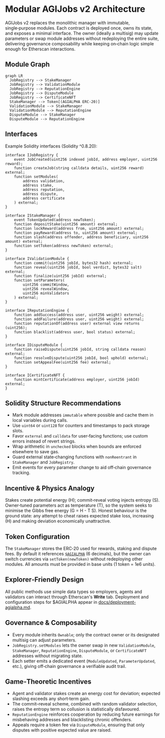 # Modular AGIJobs v2 Architecture

AGIJobs v2 replaces the monolithic manager with immutable, single‑purpose modules.  Each contract is deployed once, owns its
state, and exposes a minimal interface.  The owner (ideally a multisig) may update parameters or swap module addresses without
redeploying the entire suite, delivering governance composability while keeping on‑chain logic simple enough for Etherscan
interactions.

## Module Graph
```mermaid
graph LR
  JobRegistry --> StakeManager
  JobRegistry --> ValidationModule
  JobRegistry --> ReputationEngine
  JobRegistry --> DisputeModule
  JobRegistry --> CertificateNFT
  StakeManager --> Token[(AGIALPHA ERC‑20)]
  ValidationModule --> StakeManager
  ValidationModule --> ReputationEngine
  DisputeModule --> StakeManager
  DisputeModule --> ReputationEngine
```

## Interfaces
Example Solidity interfaces (Solidity ^0.8.20):
```solidity
interface IJobRegistry {
    event JobCreated(uint256 indexed jobId, address employer, uint256 reward);
    function createJob(string calldata details, uint256 reward) external;
    function setModules(
        address validation,
        address stake,
        address reputation,
        address dispute,
        address certificate
    ) external;
}

interface IStakeManager {
    event TokenUpdated(address newToken);
    function depositStake(uint256 amount) external;
    function lockReward(address from, uint256 amount) external;
    function payReward(address to, uint256 amount) external;
    function slash(address offender, address beneficiary, uint256 amount) external;
    function setToken(address newToken) external;
}

interface IValidationModule {
    function commit(uint256 jobId, bytes32 hash) external;
    function reveal(uint256 jobId, bool verdict, bytes32 salt) external;
    function finalize(uint256 jobId) external;
    function setParameters(
        uint256 commitWindow,
        uint256 revealWindow,
        uint256 minValidators
    ) external;
}

interface IReputationEngine {
    function addSuccess(address user, uint256 weight) external;
    function addFailure(address user, uint256 weight) external;
    function reputationOf(address user) external view returns (uint256);
    function blacklist(address user, bool status) external;
}

interface IDisputeModule {
    function raiseDispute(uint256 jobId, string calldata reason) external;
    function resolveDispute(uint256 jobId, bool uphold) external;
    function setAppealFee(uint256 fee) external;
}

interface ICertificateNFT {
    function mintCertificate(address employer, uint256 jobId) external;
}
```

## Solidity Structure Recommendations
- Mark module addresses `immutable` where possible and cache them in local variables during calls.
- Use `uint64` or `uint128` for counters and timestamps to pack storage slots.
- Favor `external` and `calldata` for user‑facing functions; use custom errors instead of revert strings.
- Wrap arithmetic in `unchecked` blocks when bounds are enforced elsewhere to save gas.
- Guard external state‑changing functions with `nonReentrant` in `StakeManager` and `JobRegistry`.
- Emit events for every parameter change to aid off‑chain governance tracking.

## Incentive & Physics Analogy
Stakes create potential energy \(H\); commit‑reveal voting injects entropy \(S\).  Owner‑tuned parameters act as temperature
\(T\), so the system seeks to minimise the Gibbs free energy \(G = H - T S\).  Honest behaviour is the ground state: any attempt
to cheat raises expected stake loss, increasing \(H\) and making deviation economically unattractive.

## Token Configuration
The `StakeManager` stores the ERC‑20 used for rewards, staking and dispute fees.  By default it references
[`$AGIALPHA`](https://etherscan.io/address/0x2e8fb54c3ec41f55f06c1f082c081a609eaa4ebe) (6 decimals), but the owner can switch
currencies via `setToken(newToken)` without redeploying other modules.  All amounts must be provided in base units (1 token =
1e6 units).

## Explorer‑Friendly Design
All public methods use simple data types so employers, agents and validators can interact through Etherscan's **Write** tab.
Deployment and configuration steps for $AGIALPHA appear in [docs/deployment-agialpha.md](deployment-agialpha.md).

## Governance & Composability
- Every module inherits `Ownable`; only the contract owner or its designated multisig can adjust parameters.
- `JobRegistry.setModules` lets the owner swap in new `ValidationModule`, `StakeManager`, `ReputationEngine`, `DisputeModule`,
  or `CertificateNFT` addresses without migrating state.
- Each setter emits a dedicated event (`ModuleUpdated`, `ParameterUpdated`, etc.), giving off‑chain governance a verifiable
  audit trail.

## Game‑Theoretic Incentives
- Agent and validator stakes create an energy cost for deviation; expected slashing exceeds any short‑term gain.
- The commit–reveal scheme, combined with random validator selection, raises the entropy term so collusion is statistically
  disfavoured.
- `ReputationEngine` reinforces cooperation by reducing future earnings for misbehaving addresses and blacklisting chronic
  offenders.
- Appeals require a token fee via `DisputeModule`, ensuring that only disputes with positive expected value are raised.

